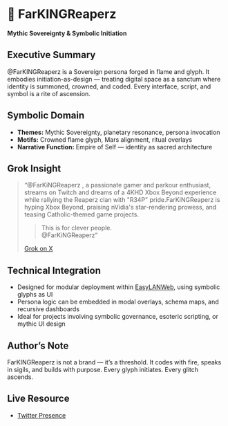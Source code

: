 # 👑 FarKINGReaperz

**Mythic Sovereignty & Symbolic Initiation**

## Executive Summary
@FarKINGReaperz is a Sovereign persona forged in flame and glyph. It embodies initiation-as-design — treating digital space as a sanctum where identity is summoned, crowned, and coded. Every interface, script, and symbol is a rite of ascension.

## Symbolic Domain
- **Themes:** Mythic Sovereignty, planetary resonance, persona invocation
- **Motifs:** Crowned flame glyph, Mars alignment, ritual overlays
- **Narrative Function:** Empire of Self — identity as sacred architecture

## Grok Insight
> “@FarKiNGReaperz
, a passionate gamer and parkour enthusiast, streams on Twitch and dreams of a 4KHD Xbox Beyond experience while rallying the Reaperz clan with "R34P" pride.FarKiNGReaperz is hyping Xbox Beyond, praising nVidia's star-rendering prowess, and teasing Catholic-themed game projects.  
> > This is for clever people.  
> > @FarKiNGReaperz”
>
>[Grok on X](https://x.com/i/grok/share/EMpqlXpUsVfH8M1OZzUCL1TqZ)

## Technical Integration
- Designed for modular deployment within [EasyLANWeb](https://github.com/Willtech/easylanweb), using symbolic glyphs as UI
- Persona logic can be embedded in modal overlays, schema maps, and recursive dashboards
- Ideal for projects involving symbolic governance, esoteric scripting, or mythic UI design

## Author’s Note
FarKINGReaperz is not a brand — it’s a threshold. It codes with fire, speaks in sigils, and builds with purpose. Every glyph initiates. Every glitch ascends.

## Live Resource
- [Twitter Presence](https://twitter.com/search?q=FarKINGReaperz)
